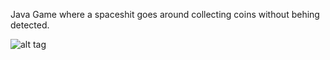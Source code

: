 Java Game where a spaceshit goes around collecting coins without behing detected.

![alt tag](https://github.com/ucla-cs/space-invasion-java/master/COMP-521.png)

